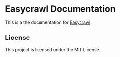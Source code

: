 # Easycrawl Documentation

This is a the documentation for [Easycrawl](https://easycrawl.dev).

## License

This project is licensed under the MIT License.